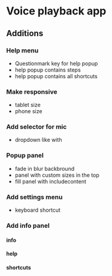 # Voice playback app

## Additions

### Help menu
- Questionmark key for help popup
- help popup contains steps
- help popup contains all shortcuts

### Make responsive
- tablet size
- phone size


### Add selector for mic
- dropdown like with

### Popup panel
- fade in blur backbround
- panel with custom sizes in the top
- fill panel with includecontent

### Add settings menu
- keyboard shortcut 

### Add info panel
#### info
#### help
#### shortcuts
